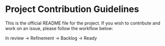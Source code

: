 # Project Contribution Guidelines

This is the official README file for the project. If you wish to contribute and work on an issue, please follow the workflow below:

In review -> Refinement -> Backlog -> Ready
